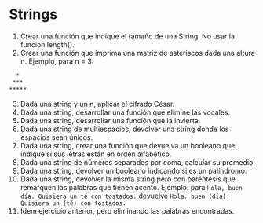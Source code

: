 # Strings

1. Crear una función que indique el tamaño de una String. No usar la funcion length().
2. Crear una función que imprima una matriz de asteriscos dada una altura n. Ejemplo, para n = 3:
```
  *
 ***
*****
```
3. Dada una string y un n, aplicar el cifrado César.
4. Dada una string, desarrollar una función que elimine las vocales.
5. Dada una string, desarrollar una función que la invierta.
6. Dada una string de multiespacios, devolver una string donde los espacios sean únicos.
7. Dada una string, crear una función que devuelva un booleano que indique si sus letras están en orden alfabético.
8. Dada una string de números separados por coma, calcular su promedio.
9. Dada una string, devolver un booleano indicando si es un palíndromo.
10. Dada una string, devolver la misma string pero con paréntesis que remarquen las palabras que tienen acento. Ejemplo:
para `Hola, buen día. Quisiera un té con tostados.` devuelve `Hola, buen (día). Quisiera un (té) con tostados.`
11. Ídem ejercicio anterior, pero eliminando las palabras encontradas.